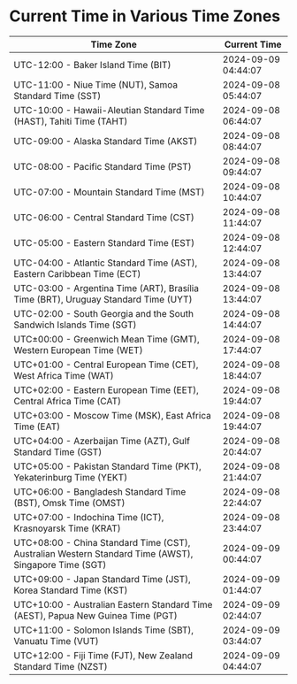# Current Time in Various Time Zones

| Time Zone | Current Time |
|-----------|--------------|
| UTC-12:00 - Baker Island Time (BIT) | 2024-09-09 04:44:07 |
| UTC-11:00 - Niue Time (NUT), Samoa Standard Time (SST) | 2024-09-08 05:44:07 |
| UTC-10:00 - Hawaii-Aleutian Standard Time (HAST), Tahiti Time (TAHT) | 2024-09-08 06:44:07 |
| UTC-09:00 - Alaska Standard Time (AKST) | 2024-09-08 08:44:07 |
| UTC-08:00 - Pacific Standard Time (PST) | 2024-09-08 09:44:07 |
| UTC-07:00 - Mountain Standard Time (MST) | 2024-09-08 10:44:07 |
| UTC-06:00 - Central Standard Time (CST) | 2024-09-08 11:44:07 |
| UTC-05:00 - Eastern Standard Time (EST) | 2024-09-08 12:44:07 |
| UTC-04:00 - Atlantic Standard Time (AST), Eastern Caribbean Time (ECT) | 2024-09-08 13:44:07 |
| UTC-03:00 - Argentina Time (ART), Brasília Time (BRT), Uruguay Standard Time (UYT) | 2024-09-08 13:44:07 |
| UTC-02:00 - South Georgia and the South Sandwich Islands Time (SGT) | 2024-09-08 14:44:07 |
| UTC±00:00 - Greenwich Mean Time (GMT), Western European Time (WET) | 2024-09-08 17:44:07 |
| UTC+01:00 - Central European Time (CET), West Africa Time (WAT) | 2024-09-08 18:44:07 |
| UTC+02:00 - Eastern European Time (EET), Central Africa Time (CAT) | 2024-09-08 19:44:07 |
| UTC+03:00 - Moscow Time (MSK), East Africa Time (EAT) | 2024-09-08 19:44:07 |
| UTC+04:00 - Azerbaijan Time (AZT), Gulf Standard Time (GST) | 2024-09-08 20:44:07 |
| UTC+05:00 - Pakistan Standard Time (PKT), Yekaterinburg Time (YEKT) | 2024-09-08 21:44:07 |
| UTC+06:00 - Bangladesh Standard Time (BST), Omsk Time (OMST) | 2024-09-08 22:44:07 |
| UTC+07:00 - Indochina Time (ICT), Krasnoyarsk Time (KRAT) | 2024-09-08 23:44:07 |
| UTC+08:00 - China Standard Time (CST), Australian Western Standard Time (AWST), Singapore Time (SGT) | 2024-09-09 00:44:07 |
| UTC+09:00 - Japan Standard Time (JST), Korea Standard Time (KST) | 2024-09-09 01:44:07 |
| UTC+10:00 - Australian Eastern Standard Time (AEST), Papua New Guinea Time (PGT) | 2024-09-09 02:44:07 |
| UTC+11:00 - Solomon Islands Time (SBT), Vanuatu Time (VUT) | 2024-09-09 03:44:07 |
| UTC+12:00 - Fiji Time (FJT), New Zealand Standard Time (NZST) | 2024-09-09 04:44:07 |
